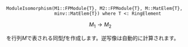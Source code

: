 ```
ModuleIsomorphism(M1::FPModule{T}, M2::FPModule{T}, M::MatElem{T},
                  minv::MatElem{T}) where T <: RingElement
```

$$
M_1 \to M_2
$$

を行列$M$で表される同型$f$を作成します。逆写像は自動的に計算されます。
